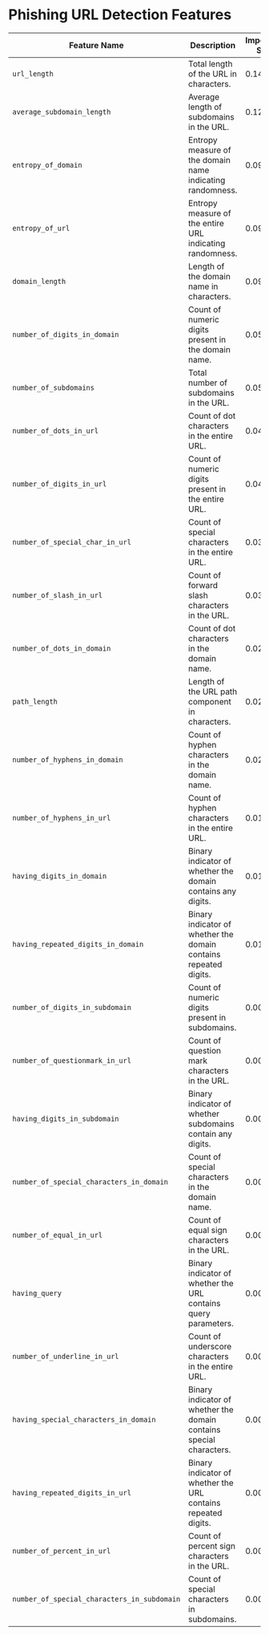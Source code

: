 # Phishing URL Detection Features

| Feature Name                                | Description                                                         | Importance Score |
| ------------------------------------------- | ------------------------------------------------------------------- | ---------------- |
| `url_length`                                | Total length of the URL in characters.                              | 0.1460           |
| `average_subdomain_length`                  | Average length of subdomains in the URL.                            | 0.1205           |
| `entropy_of_domain`                         | Entropy measure of the domain name indicating randomness.           | 0.0984           |
| `entropy_of_url`                            | Entropy measure of the entire URL indicating randomness.            | 0.0966           |
| `domain_length`                             | Length of the domain name in characters.                            | 0.0910           |
| `number_of_digits_in_domain`                | Count of numeric digits present in the domain name.                 | 0.0541           |
| `number_of_subdomains`                      | Total number of subdomains in the URL.                              | 0.0529           |
| `number_of_dots_in_url`                     | Count of dot characters in the entire URL.                          | 0.0450           |
| `number_of_digits_in_url`                   | Count of numeric digits present in the entire URL.                  | 0.0434           |
| `number_of_special_char_in_url`             | Count of special characters in the entire URL.                      | 0.0380           |
| `number_of_slash_in_url`                    | Count of forward slash characters in the URL.                       | 0.0374           |
| `number_of_dots_in_domain`                  | Count of dot characters in the domain name.                         | 0.0278           |
| `path_length`                               | Length of the URL path component in characters.                     | 0.0266           |
| `number_of_hyphens_in_domain`               | Count of hyphen characters in the domain name.                      | 0.0200           |
| `number_of_hyphens_in_url`                  | Count of hyphen characters in the entire URL.                       | 0.0187           |
| `having_digits_in_domain`                   | Binary indicator of whether the domain contains any digits.         | 0.0143           |
| `having_repeated_digits_in_domain`          | Binary indicator of whether the domain contains repeated digits.    | 0.0115           |
| `number_of_digits_in_subdomain`             | Count of numeric digits present in subdomains.                      | 0.0098           |
| `number_of_questionmark_in_url`             | Count of question mark characters in the URL.                       | 0.0067           |
| `having_digits_in_subdomain`                | Binary indicator of whether subdomains contain any digits.          | 0.0067           |
| `number_of_special_characters_in_domain`    | Count of special characters in the domain name.                     | 0.0062           |
| `number_of_equal_in_url`                    | Count of equal sign characters in the URL.                          | 0.0061           |
| `having_query`                              | Binary indicator of whether the URL contains query parameters.      | 0.0061           |
| `number_of_underline_in_url`                | Count of underscore characters in the entire URL.                   | 0.0047           |
| `having_special_characters_in_domain`       | Binary indicator of whether the domain contains special characters. | 0.0040           |
| `having_repeated_digits_in_url`             | Binary indicator of whether the URL contains repeated digits.       | 0.0039           |
| `number_of_percent_in_url`                  | Count of percent sign characters in the URL.                        | 0.0013           |
| `number_of_special_characters_in_subdomain` | Count of special characters in subdomains.                          | 0.0010           |
